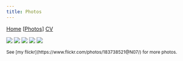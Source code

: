 ```yaml
---
title: Photos
---
```


[Home](index.html) \[[Photos](photos.html)\] [CV](cv.html)

![](https://live.staticflickr.com/65535/51997564305_4f1b1ac32b_c_d.jpg)
![](https://live.staticflickr.com/65535/51996021137_a15482fc3d_c_d.jpg)
![](https://live.staticflickr.com/65535/50814161536_21086b6859_c_d.jpg)
![](https://live.staticflickr.com/65535/50813234058_2c9c11178e_c_d.jpg)
![](https://live.staticflickr.com/65535/49203931301_851392f0cd_c_d.jpg)

<small>
See [my flickr](https://www.flickr.com/photos/183738521@N07/) for more photos.
</small>
